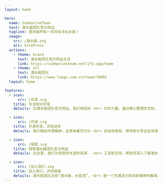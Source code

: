 ```yaml
---
layout: home

hero:
  name: SubmarineTeam
  text: 潜水艇团队官方网站
  tagline: 潜水艇终有一天将会浮出水面！
  image:
    src: /潜水艇.svg
    alt: VitePress
  actions:
    - theme: brand
      text: 潜水艇团队官方网站主页
      link: https://submarineteam.netlify.app/home
    - theme: alt
      text: 潜水艇团队
      link: https://www.luogu.com.cn/team/78082
  layout: home

features:
  - icon: 
      src: /共享.svg
    title: 专注知识共享
    details: 在潜水艇团队官方网站，我们相信知 <br> 识的力量。通过精心整理的文档，您 <br> 可以轻松获取团队的最新动态和技术 <br> 分享，相信这会对您有所帮助。

  - icon:
      src: /开源.svg
    title: 开源共享，共同进步
    details: 我们鼓励开源精神，这意味着您可以 <br> 自由地使用、修改和分享这些资源， <br> 共同使用网站的工具，学习信息学相 <br> 关知识。

  - icon:
      src: /探索.svg
    title: 探索潜水艇团队官方网站
    details: 在这里，我们为您提供丰富的资源、 <br> 工具和空间，帮助您深入了解潜水艇 <br> 团队的各个方面，以便于更好地融入 <br> 团队。

  - icon:
      src: /加入我们.svg
    title: 加入我们，共创辉煌
    details: 潜水艇团队全称“潜水艇，水挺浅”, <br> 是一个充满活力和创新精神的集体。 <br> 我们诚邀您的加入，一起探索未知，<br> 共同学习进步。
---
```



